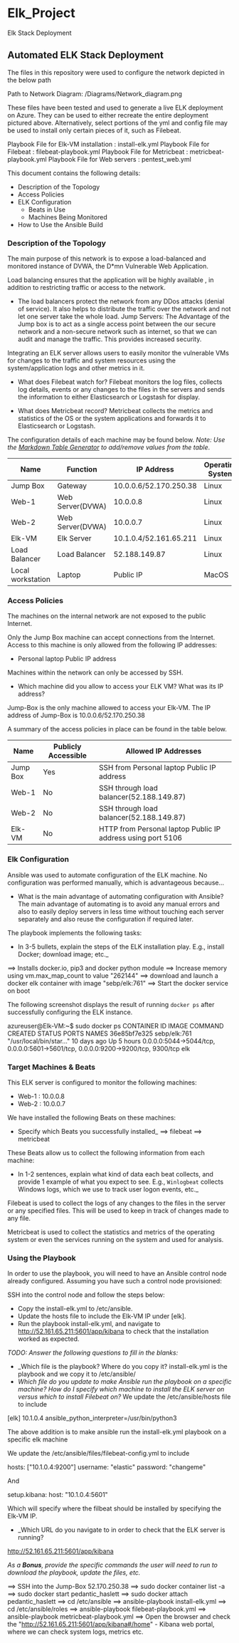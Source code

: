 # Elk_Project
Elk Stack Deployment
## Automated ELK Stack Deployment

The files in this repository were used to configure the network depicted in the below path

Path to Network Diagram: /Diagrams/Network_diagram.png

These files have been tested and used to generate a live ELK deployment on Azure. They can be used to either recreate the entire deployment pictured above. Alternatively, select portions of the yml and config file may be used to install only certain pieces of it, such as Filebeat.

  Playbook File for Elk-VM installation : install-elk.yml
  Playbook File for Filebeat 		  : filebeat-playbook.yml
  Playbook File for Metricbeat          : metricbeat-playbook.yml
  Playbook File for Web servers 		  : pentest_web.yml

This document contains the following details:
- Description of the Topology
- Access Policies
- ELK Configuration
  - Beats in Use
  - Machines Being Monitored
- How to Use the Ansible Build


### Description of the Topology

The main purpose of this network is to expose a load-balanced and monitored instance of DVWA, the D*mn Vulnerable Web Application.

Load balancing ensures that the application will be highly available , in addition to restricting traffic or access to the network.
- The load balancers protect the network from any DDos attacks (denial of service). It also helps to distribute the traffic over the network and not let one server take the whole load.
Jump Servers:
The Advantage of the Jump box is to act as a single access point between the our secure network and a non-secure network such as internet, so that we can audit and manage the traffic. This provides increased security.

Integrating an ELK server allows users to easily monitor the vulnerable VMs for changes to the traffic and system resources using the system/application logs and other metrics in it.
- What does Filebeat watch for? Filebeat monitors the log files, collects log details, events or any changes to the files in the servers and sends the information to either Elasticsearch or Logstash for display.

- What does Metricbeat record? Metricbeat collects the metrics and statistics of the OS or the system applications and forwards it to Elasticsearch or Logstash.

The configuration details of each machine may be found below.
_Note: Use the [Markdown Table Generator](http://www.tablesgenerator.com/markdown_tables) to add/remove values from the table_.

| Name              | Function         | IP Address             | Operating System |
|-------------------|------------------|------------------------|------------------|
| Jump Box          | Gateway          | 10.0.0.6/52.170.250.38 | Linux            |
| Web-1             | Web Server(DVWA) | 10.0.0.8               | Linux            |
| Web-2             | Web Server(DVWA) | 10.0.0.7               | Linux            |
| Elk-VM            | Elk Server       | 10.1.0.4/52.161.65.211 | Linux            |
| Load Balancer     | Load Balancer    | 52.188.149.87          | Linux            |
| Local workstation | Laptop           | Public IP              | MacOS            |


### Access Policies

The machines on the internal network are not exposed to the public Internet. 

Only the Jump Box machine can accept connections from the Internet. Access to this machine is only allowed from the following IP addresses:
- Personal laptop Public IP address

Machines within the network can only be accessed by SSH.

- Which machine did you allow to access your ELK VM? What was its IP address? 

Jump-Box is the only machine allowed to access your Elk-VM.
The IP address of Jump-Box is 10.0.0.6/52.170.250.38

A summary of the access policies in place can be found in the table below.

| Name     | Publicly Accessible | Allowed IP Addresses                                        |
|----------|---------------------|-------------------------------------------------------------|
| Jump Box | Yes                 | SSH from Personal laptop Public IP address                  |
| Web-1    | No                  | SSH through load balancer(52.188.149.87)                    |
| Web-2    | No                  | SSH through load balancer(52.188.149.87)                    |
| Elk-VM   | No                  | HTTP from Personal laptop Public IP address using port 5106 |

### Elk Configuration

Ansible was used to automate configuration of the ELK machine. No configuration was performed manually, which is advantageous because...
- What is the main advantage of automating configuration with Ansible?
The main advantage of automating is to avoid any manual errors and also to easily deploy servers in less time without touching each server separately and also reuse the configuration if required later.

The playbook implements the following tasks:
- In 3-5 bullets, explain the steps of the ELK installation play. E.g., install Docker; download image; etc._

==> Installs docker.io, pip3 and docker python module
==> Increase memory using vm.max_map_count to value "262144"
==> download and launch a docker elk container with image "sebp/elk:761"
==> Start the  docker service on boot

The following screenshot displays the result of running `docker ps` after successfully configuring the ELK instance.

azureuser@Elk-VM:~$ sudo docker ps
CONTAINER ID   IMAGE          COMMAND                  CREATED       STATUS       PORTS                                                                              NAMES
36e85bf7e325   sebp/elk:761   "/usr/local/bin/star…"   10 days ago   Up 5 hours   0.0.0.0:5044->5044/tcp, 0.0.0.0:5601->5601/tcp, 0.0.0.0:9200->9200/tcp, 9300/tcp   elk


### Target Machines & Beats
This ELK server is configured to monitor the following machines:
- Web-1 : 10.0.0.8
- Web-2 : 10.0.0.7

We have installed the following Beats on these machines:
- Specify which Beats you successfully installed_
==> filebeat
==> metricbeat

These Beats allow us to collect the following information from each machine:
-  In 1-2 sentences, explain what kind of data each beat collects, and provide 1 example of what you expect to see. E.g., `Winlogbeat` collects Windows logs, which we use to track user logon events, etc._

Filebeat is used to collect the logs of any changes to the files in the server or any specified files. This will be used to keep in track of changes made to any file.

Metricbeat is used to collect the statistics and metrics of the operating system or even the services running on the system and used for analysis.

### Using the Playbook
In order to use the playbook, you will need to have an Ansible control node already configured. Assuming you have such a control node provisioned: 

SSH into the control node and follow the steps below:
- Copy the install-elk.yml to /etc/ansible.
- Update the hosts file to include the Elk-VM IP under [elk].
- Run the playbook install-elk.yml, and navigate to http://52.161.65.211:5601/app/kibana to check that the installation worked as expected.

_TODO: Answer the following questions to fill in the blanks:_
- _Which file is the playbook? Where do you copy it? install-elk.yml is the playbook and we copy it to /etc/ansible/
- _Which file do you update to make Ansible run the playbook on a specific machine? How do I specify which machine to install the ELK server on versus which to install Filebeat on?_
We update the /etc/ansible/hosts file to include 

[elk]
10.1.0.4 ansible_python_interpreter=/usr/bin/python3

The above addition is to make ansible run the install-elk.yml playbook on a specific elk machine

We update the /etc/ansible/files/filebeat-config.yml to include

hosts: ["10.1.0.4:9200"]
username: "elastic"
password: "changeme"

And 

setup.kibana:
  host: "10.1.0.4:5601"

Which will specify where the filbeat should be installed by specifying the Elk-VM IP.

- _Which URL do you navigate to in order to check that the ELK server is running?

http://52.161.65.211:5601/app/kibana

_As a **Bonus**, provide the specific commands the user will need to run to download the playbook, update the files, etc._

==> SSH into the Jump-Box 52.170.250.38
==> sudo docker container list -a
==> sudo docker start pedantic_haslett
==> sudo docker attach pedantic_haslett
==> cd /etc/ansible
==> ansible-playbook install-elk.yml
==> cd /etc/ansible/roles
==> ansible-playbook filebeat-playbook.yml
==> ansible-playbook metricbeat-playbook.yml
==> Open the browser and check the "http://52.161.65.211:5601/app/kibana#/home" - Kibana web portal, where we can check system logs, metrics etc.
